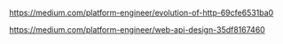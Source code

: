 
https://medium.com/platform-engineer/evolution-of-http-69cfe6531ba0

https://medium.com/platform-engineer/web-api-design-35df8167460